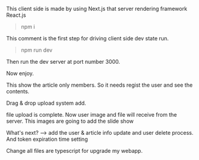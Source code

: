 This client side is made by using Next.js that server rendering framework React.js

>npm i

This comment is the first step for driving client side dev state run.

>npm run dev

Then run the dev server at port number 3000.

Now enjoy.

This show the article only members. So it needs regist the user and see the contents.

Drag & drop upload system add.

file upload is complete. Now user image and file will receive from the server. This images are going to add  the slide show

What's next? --> add the user & article info update and user delete process. And token expiration time setting

Change all files are typescript for upgrade my webapp.